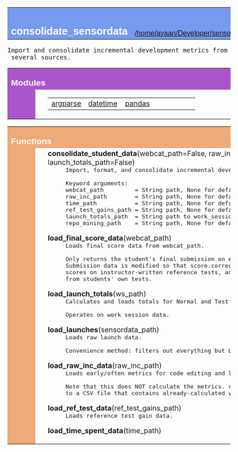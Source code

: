 
<table width="100%" cellspacing=0 cellpadding=2 border=0 summary="heading">
<tr bgcolor="#7799ee">
<td valign=bottom>&nbsp;<br>
<font color="#ffffff" face="helvetica, arial">&nbsp;<br><big><big><strong>consolidate_sensordata</strong></big></big></font></td
><td align=right valign=bottom
><font color="#ffffff" face="helvetica, arial"><a href=".">index</a><br><a href="file:/home/ayaan/Developer/sensordata/consolidate_sensordata.py">/home/ayaan/Developer/sensordata/consolidate_sensordata.py</a></font></td></tr></table>
    <p><tt>Import&nbsp;and&nbsp;consolidate&nbsp;incremental&nbsp;development&nbsp;metrics&nbsp;from&nbsp;several&nbsp;sources.</tt></p>
<p>
<table width="100%" cellspacing=0 cellpadding=2 border=0 summary="section">
<tr bgcolor="#aa55cc">
<td colspan=3 valign=bottom>&nbsp;<br>
<font color="#ffffff" face="helvetica, arial"><big><strong>Modules</strong></big></font></td></tr>
    
<tr><td bgcolor="#aa55cc"><tt>&nbsp;&nbsp;&nbsp;&nbsp;&nbsp;&nbsp;</tt></td><td>&nbsp;</td>
<td width="100%"><table width="100%" summary="list"><tr><td width="25%" valign=top><a href="argparse.html">argparse</a><br>
</td><td width="25%" valign=top><a href="datetime.html">datetime</a><br>
</td><td width="25%" valign=top><a href="pandas.html">pandas</a><br>
</td><td width="25%" valign=top></td></tr></table></td></tr></table><p>
<table width="100%" cellspacing=0 cellpadding=2 border=0 summary="section">
<tr bgcolor="#eeaa77">
<td colspan=3 valign=bottom>&nbsp;<br>
<font color="#ffffff" face="helvetica, arial"><big><strong>Functions</strong></big></font></td></tr>
    
<tr><td bgcolor="#eeaa77"><tt>&nbsp;&nbsp;&nbsp;&nbsp;&nbsp;&nbsp;</tt></td><td>&nbsp;</td>
<td width="100%"><dl><dt><a name="-consolidate_student_data"><strong>consolidate_student_data</strong></a>(webcat_path=False, raw_inc_path=False, time_path=False, launch_totals_path=False)</dt><dd><tt>Import,&nbsp;format,&nbsp;and&nbsp;consolidate&nbsp;incremental&nbsp;development&nbsp;metrics&nbsp;from&nbsp;several&nbsp;sources.<br>
&nbsp;<br>
Keyword&nbsp;arguments:<br>
webcat_path&nbsp;&nbsp;&nbsp;&nbsp;&nbsp;&nbsp;&nbsp;&nbsp;&nbsp;=&nbsp;String&nbsp;path,&nbsp;None&nbsp;for&nbsp;default,&nbsp;or&nbsp;False&nbsp;to&nbsp;omit<br>
raw_inc_path&nbsp;&nbsp;&nbsp;&nbsp;&nbsp;&nbsp;&nbsp;&nbsp;=&nbsp;String&nbsp;path,&nbsp;None&nbsp;for&nbsp;default,&nbsp;or&nbsp;False&nbsp;to&nbsp;omit<br>
time_path&nbsp;&nbsp;&nbsp;&nbsp;&nbsp;&nbsp;&nbsp;&nbsp;&nbsp;&nbsp;&nbsp;=&nbsp;String&nbsp;path,&nbsp;None&nbsp;for&nbsp;default,&nbsp;or&nbsp;False&nbsp;to&nbsp;omit<br>
ref_test_gains_path&nbsp;=&nbsp;String&nbsp;path,&nbsp;None&nbsp;for&nbsp;default,&nbsp;or&nbsp;False&nbsp;to&nbsp;omit&nbsp;<br>
launch_totals_path&nbsp;&nbsp;=&nbsp;String&nbsp;path&nbsp;to&nbsp;work_session&nbsp;data,&nbsp;None&nbsp;for&nbsp;default,&nbsp;or&nbsp;False&nbsp;to&nbsp;omit&nbsp;<br>
repo_mining_path&nbsp;&nbsp;&nbsp;&nbsp;=&nbsp;String&nbsp;path,&nbsp;None&nbsp;for&nbsp;default,&nbsp;or&nbsp;False&nbsp;to&nbsp;omit</tt></dd></dl>
 <dl><dt><a name="-load_final_score_data"><strong>load_final_score_data</strong></a>(webcat_path)</dt><dd><tt>Loads&nbsp;final&nbsp;score&nbsp;data&nbsp;from&nbsp;webcat_path.&nbsp;<br>
&nbsp;<br>
Only&nbsp;returns&nbsp;the&nbsp;student's&nbsp;final&nbsp;submission&nbsp;on&nbsp;each&nbsp;projects.&nbsp;<br>
Submission&nbsp;data&nbsp;is&nbsp;modified&nbsp;so&nbsp;that&nbsp;score.correctness&nbsp;only&nbsp;represents&nbsp;<br>
scores&nbsp;on&nbsp;instructor-written&nbsp;reference&nbsp;tests,&nbsp;and&nbsp;doesn't&nbsp;include&nbsp;points<br>
from&nbsp;students'&nbsp;own&nbsp;tests.</tt></dd></dl>
 <dl><dt><a name="-load_launch_totals"><strong>load_launch_totals</strong></a>(ws_path)</dt><dd><tt>Calculates&nbsp;and&nbsp;loads&nbsp;totals&nbsp;for&nbsp;Normal&nbsp;and&nbsp;Test&nbsp;launches.<br>
&nbsp;<br>
Operates&nbsp;on&nbsp;work&nbsp;session&nbsp;data.</tt></dd></dl>
 <dl><dt><a name="-load_launches"><strong>load_launches</strong></a>(sensordata_path)</dt><dd><tt>Loads&nbsp;raw&nbsp;launch&nbsp;data.<br>
&nbsp;<br>
Convenience&nbsp;method:&nbsp;filters&nbsp;out&nbsp;everything&nbsp;but&nbsp;Launches&nbsp;from&nbsp;raw&nbsp;sensordata.</tt></dd></dl>
 <dl><dt><a name="-load_raw_inc_data"><strong>load_raw_inc_data</strong></a>(raw_inc_path)</dt><dd><tt>Loads&nbsp;early/often&nbsp;metrics&nbsp;for&nbsp;code&nbsp;editing&nbsp;and&nbsp;launching.<br>
&nbsp;<br>
Note&nbsp;that&nbsp;this&nbsp;does&nbsp;NOT&nbsp;calculate&nbsp;the&nbsp;metrics.&nbsp;raw_inc_path&nbsp;refers<br>
to&nbsp;a&nbsp;CSV&nbsp;file&nbsp;that&nbsp;contains&nbsp;already-calculated&nbsp;values.</tt></dd></dl>
 <dl><dt><a name="-load_ref_test_data"><strong>load_ref_test_data</strong></a>(ref_test_gains_path)</dt><dd><tt>Loads&nbsp;reference&nbsp;test&nbsp;gain&nbsp;data.</tt></dd></dl>
 <dl><dt><a name="-load_time_spent_data"><strong>load_time_spent_data</strong></a>(time_path)</dt></dl>
</td></tr></table>
